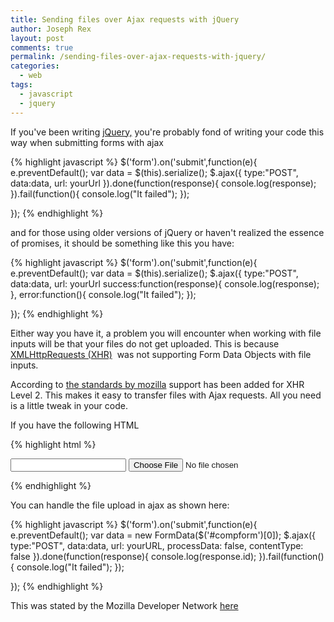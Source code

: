 ```yaml
---
title: Sending files over Ajax requests with jQuery
author: Joseph Rex
layout: post
comments: true
permalink: /sending-files-over-ajax-requests-with-jquery/
categories:
  - web
tags:
  - javascript
  - jquery
---
```

If you've been writing [jQuery,][1] you're probably fond of writing your code this way when submitting forms with ajax

{% highlight javascript %}
$('form').on('submit',function(e){
  e.preventDefault();
  var data = $(this).serialize();
  $.ajax({
    type:"POST",
    data:data,
    url: yourUrl
  }).done(function(response){
    console.log(response);
  }).fail(function(){
    console.log("It failed");
    });

});
{% endhighlight %}

and for those using older versions of jQuery or haven't realized the essence of promises, it should be something like this you have:
<!--more-->

{% highlight javascript %}
$('form').on('submit',function(e){
  e.preventDefault();
  var data = $(this).serialize();
  $.ajax({
    type:"POST",
    data:data,
    url: yourUrl
    success:function(response){
     console.log(response);
    },
   error:function(){
     console.log("It failed");
  });

});
{% endhighlight %}

Either way you have it, a problem you will encounter when working with file inputs will be that your files do not get uploaded. This is because [XMLHttpRequests (XHR)][2]  was not supporting Form Data Objects with file inputs.

According to [the standards by mozilla][3] support has been added for XHR Level 2. This makes it easy to transfer files with Ajax requests. All you need is a little tweak in your code.

If you have the following HTML

{% highlight html %}
<form action="" id="compform">
<input type="text" name="title">
<input type="file" name="file">
</form>
{% endhighlight %}

You can handle the file upload in ajax as shown here:

{% highlight javascript %}
$('form').on('submit',function(e){
    e.preventDefault();
    var data = new FormData($('#compform')[0]);
    $.ajax({
      type:"POST",
      data:data,
      url: yourURL,
      processData: false,
      contentType: false
    }).done(function(response){
      console.log(response.id);
    }).fail(function(){
      console.log("It failed");
      });

  });
{% endhighlight %}

This was stated by the Mozilla Developer Network [here][4]

 [1]: http://jquery.com
 [2]: https://developer.mozilla.org/en-US/docs/DOM/XMLHttpRequest
 [3]: https://developer.mozilla.org/en-US/docs/Web/API/FormData
 [4]: https://developer.mozilla.org/en-US/docs/Web/Guide/Using_FormData_Objects
